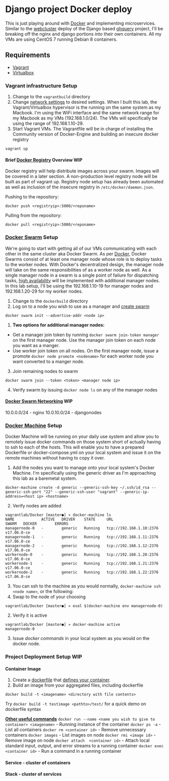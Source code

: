 # Django project Docker deploy
This is just playing around with [Docker](https://docs.docker.com/manuals/) and implementing microservices.  Similar to the [webcluster](https://github.com/shibusa/webcluster) deploy of the Django based [ghquery](https://github.com/shibusa/ghquery) project, I'll be breaking off the nginx and django portions into their own containers.  All my VMs are using CentOS 7 running Debian 8 containers.

## Requirements
- [Vagrant](https://www.vagrantup.com/)
- [Virtualbox](https://www.virtualbox.org/)

### Vagrant infrastructure Setup
1. Change to the `vagrantbuild` directory
2. Change [network settings](https://www.vagrantup.com/docs/networking/public_network.html) to desired settings.  When I built this lab, the Vagrant/Virtualbox hypervisor is the running on the same system as my Macbook. I'm using the WiFi interface and the same network range for my Macbook as my VMs (192.168.1.0/24).  The VMs will specifically be using the range of 192.168.1.10-29.
3. Start Vagrant VMs.  The Vagrantfile will be in charge of installing the Community version of Docker-Engine and building an insecure docker registry
```
vagrant up
```

#### Brief [Docker Registry](https://docs.docker.com/registry/) Overview **WIP**
Docker registry will help distribute images across your swarm.  Images will be covered in a later section.  A non-production level registry node will be built as part of vagrant up.  Registry node setup has already been automated as well as inclusion of the insecure registry in `/etc/docker/daemon.json`.

Pushing to the repository:
```
docker push <registryip>:5000/<reponame>
```

Pulling from the repository:
```
docker pull <registryip>:5000/<reponame>
```
### [Docker Swarm](https://docs.docker.com/engine/swarm/key-concepts/#what-is-a-swarm) Setup
We're going to start with getting all of our VMs communicating with each other in the same cluster aka Docker Swarm.  As per [Docker](https://docs.docker.com/engine/swarm/key-concepts/#what-is-a-node), Docker Swarms consist of at least one manager node whose role is to deploy tasks to the worker nodes.  With Docker's decentralized design, the manager node will take on the same responsibilities of as a worker node as well.  As a single manager node in a swarm is a single point of failure for dispatching tasks, [high availability](https://docs.docker.com/datacenter/ucp/2.1/guides/admin/configure/set-up-high-availability/) will be implemented with additional manager nodes.  In this lab setup, I'll be using the 192.168.1.10-19 for manager nodes and 192.168.1.20-29 for my worker nodes.

1. Change to the `dockerbuild` directory
2.  Log on to a node you wish to use as a manager and [create swarm](https://docs.docker.com/engine/swarm/swarm-tutorial/create-swarm/)
```
docker swarm init --advertise-addr <node ip>
```
  1. **Two options for additional manager nodes:**
  - Get a manager join token by running `docker swarm join-token manager` on the first manager node.  Use the manager join token on each node you want as a manger.
  - Use worker join token on all nodes.  On the first manager node, issue a promote `docker node promote <nodename>` for each worker node you want converted to a manger node.

3. Join remaining nodes to swarm
```
docker swarm join --token <token> <manager node ip>
```
4. Verify swarm by issuing `docker node ls` on any of the manager nodes

#### [Docker Swarm Networking](https://docs.docker.com/engine/userguide/networking/#overlay-networks-in-swarm-mode)  **WIP**
10.0.0.0/24 - nginx
10.0.10.0/24 - djangonodes

### [Docker Machine](https://docs.docker.com/machine/overview/#why-should-i-use-it) Setup
Docker Machine will be running on your daily use system and allow you to remotely issue docker commands on those system short of actually having to ssh to each of the hosts.  This will enable you to have a prepared Dockerfile or docker-compose.yml on your local system and issue it on the remote machines without having to copy it over.

1. Add the nodes you want to manage onto your local system's Docker Machine.  I'm specifically using the generic driver as I'm approaching this lab as a baremetal system.
```
docker-machine create -d generic --generic-ssh-key ~/.ssh/id_rsa --generic-ssh-port "22" --generic-ssh-user "vagrant" --generic-ip-address=<host ip> <hostname>
```
2. Verify nodes are added
```
vagrantlab/Docker [master●] » docker-machine ls
NAME            ACTIVE   DRIVER    STATE     URL                       SWARM   DOCKER        ERRORS
managernode-0   -        generic   Running   tcp://192.168.1.10:2376           v17.06.0-ce   
managernode-1   -        generic   Running   tcp://192.168.1.11:2376           v17.06.0-ce   
managernode-2   -        generic   Running   tcp://192.168.1.12:2376           v17.06.0-ce   
workernode-0    -        generic   Running   tcp://192.168.1.20:2376           v17.06.0-ce   
workernode-1    -        generic   Running   tcp://192.168.1.21:2376           v17.06.0-ce   
workernode-2    -        generic   Running   tcp://192.168.1.22:2376           v17.06.0-ce   
```
3.  You can ssh to the machine as you would normally, `docker-machine ssh <node name>`, or the following:
  1. Swap to the node of your choosing
  ```
  vagrantlab/Docker [master●] » eval $(docker-machine env managernode-0)
  ```
  2. Verify it is active
  ```
  vagrantlab/Docker [master●] » docker-machine active                   
  managernode-0
  ```
  3. Issue _docker commands_ in your local system as you would on the docker node.

### Project Deployment Setup **WIP**
#### Container Image
1. Create a [dockerfile](https://docs.docker.com/engine/reference/builder/) that [defines your container](https://docs.docker.com/get-started/part2/#dockerfile).
2. Build an image from your aggregated files, including dockerfile
```
docker build -t <imagename> <directory with file contents>
```
Try `docker build -t testimage <pathto>/test/` for a quick demo on dockerfile syntax

**[Other useful commands](https://docs.docker.com/engine/reference/run/)**
`docker run --name <name you wish to give to container> <imagename>` - Running instance of the container
`docker ps -a` - List all containers
`docker rm <container id>` - Remove unnecessary containers
`docker images` - List images on node
`docker rmi <image id>` - Remove image on node
`docker attach  <container id>` - Attach local standard input, output, and error streams to a running container
`docker exec <container id>` - Run a command in a running container

#### Service - cluster of containers


#### Stack - cluster of services
